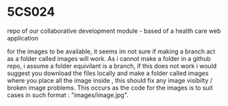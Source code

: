 # 5CS024
repo of our collaborative development module - based of a health care web application

for the images to be available, it seems im not sure if making a branch act as a folder called images will work. As i cannot make a folder in a github repo, i assume a folder equivilant is a branch, if this does not work
i would suggest you download the files locally and make a folder called images where you place all the image inside , this should fix any image visibilty / broken image problems. This occurs as the code for the images is 
to suit cases in such format : "images/image.jpg".
